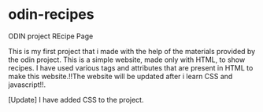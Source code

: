 # odin-recipes
ODIN project REcipe Page

This is my first project that i made with the help of the materials provided by the odin project. This is a simple website, made only with HTML, to show recipes. I have used various tags and attributes that are present in HTML to make this website.!!The website will be updated after i learn CSS and javascript!!.

[Update]
I have added CSS to the project. 